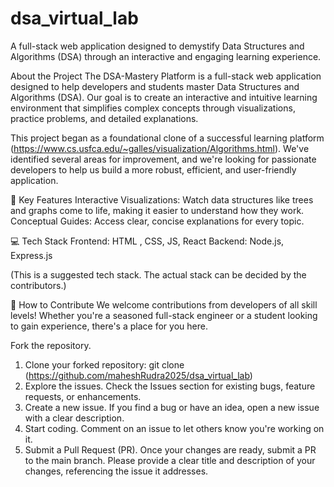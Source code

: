 # dsa_virtual_lab
A full-stack web application designed to demystify Data Structures and Algorithms (DSA) through an interactive and engaging learning experience.

About the Project
The DSA-Mastery Platform is a full-stack web application designed to help developers and students master Data Structures and Algorithms (DSA). Our goal is to create an interactive and intuitive learning environment that simplifies complex concepts through visualizations, practice problems, and detailed explanations.

This project began as a foundational clone of a successful learning platform (https://www.cs.usfca.edu/~galles/visualization/Algorithms.html). We've identified several areas for improvement, and we're looking for passionate developers to help us build a more robust, efficient, and user-friendly application.

🚀 Key Features
Interactive Visualizations: Watch data structures like trees and graphs come to life, making it easier to understand how they work.
Conceptual Guides: Access clear, concise explanations for every topic.

💻 Tech Stack
Frontend: HTML , CSS, JS, React
Backend: Node.js, Express.js

(This is a suggested tech stack. The actual stack can be decided by the contributors.)

🤝 How to Contribute
We welcome contributions from developers of all skill levels! Whether you're a seasoned full-stack engineer or a student looking to gain experience, there's a place for you here.

Fork the repository.
1. Clone your forked repository: git clone (https://github.com/maheshRudra2025/dsa_virtual_lab)
2. Explore the issues. Check the Issues section for existing bugs, feature requests, or enhancements.
3. Create a new issue. If you find a bug or have an idea, open a new issue with a clear description.
4. Start coding. Comment on an issue to let others know you're working on it.
5. Submit a Pull Request (PR). Once your changes are ready, submit a PR to the main branch. Please provide a clear title and description of your changes, referencing the issue it addresses.
